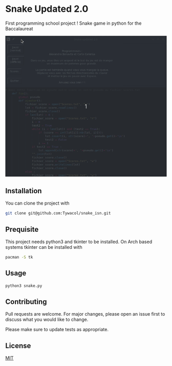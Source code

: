 # Snake Updated 2.0

First programming school project ! Snake game in python for the Baccalaureat

![](snake.gif)

## Installation

You can clone the project with
```bash
git clone git@github.com:Tywacol/snake_isn.git
```

## Prequisite

This project needs python3 and tkinter to be installed.
On Arch based systems tkinter can be installed with
```bash
pacman -S tk
```

## Usage

```bash
python3 snake.py
```

## Contributing
Pull requests are welcome. For major changes, please open an issue first to discuss what you would like to change.

Please make sure to update tests as appropriate.

## License
[MIT](https://choosealicense.com/licenses/mit/)

